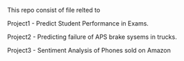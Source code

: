 This repo consist of file relted to

Project1 - Predict Student Performance in Exams.

Project2 - Predicting failure of APS brake sysems in trucks.

Project3 - Sentiment Analysis of Phones sold on Amazon
